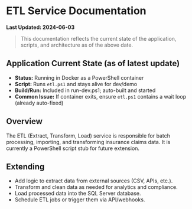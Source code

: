 # ETL Service Documentation

**Last Updated: 2024-06-03**

> This documentation reflects the current state of the application, scripts, and architecture as of the above date.

## Application Current State (as of latest update)
- **Status:** Running in Docker as a PowerShell container
- **Script:** Runs `etl.ps1` and stays alive for dev/demo
- **Build/Run:** Included in run-dev.ps1; auto-built and started
- **Common Issue:** If container exits, ensure `etl.ps1` contains a wait loop (already auto-fixed)

## Overview
The ETL (Extract, Transform, Load) service is responsible for batch processing, importing, and transforming insurance claims data. It is currently a PowerShell script stub for future extension.

## Extending
- Add logic to extract data from external sources (CSV, APIs, etc.).
- Transform and clean data as needed for analytics and compliance.
- Load processed data into the SQL Server database.
- Schedule ETL jobs or trigger them via API/webhooks.
